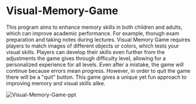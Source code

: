 # Visual-Memory-Game
This program aims to enhance memory skills in both children and adults, which can improve academic performance. For example, thorugh exam preparation and taking notes during lectures. Visual Memory Game requires players to match images of different objects or colors, which tests your visual skills.
Players can develop their skills even further from the adjustments the game gives through difficulty level, allowing for a personalized experience for all levels. Even after a mistake, the game will continue because errors mean progress. However, in order to quit the game there will be a "quit" button. This game gives a unique yet fun approach to improving memory and visual skills alike. 




![Visual-Memory-Game-ppt](https://github.com/ksu-is/Visual-Memory-Game/assets/156484554/c6d1c55c-637c-4bb9-8032-d1f3a7439054)
